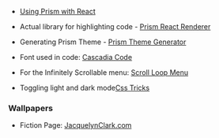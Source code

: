 - [Using Prism with React](https://betterstack.dev/blog/code-highlighting-in-react-using-prismjs/)

- Actual library for highlighting code - [Prism React Renderer](https://github.com/FormidableLabs/prism-react-renderer)

- Generating Prism Theme - [Prism Theme Generator](http://k88hudson.github.io/syntax-highlighting-theme-generator/www/)

- Font used in code: [Cascadia Code](https://github.com/microsoft/cascadia-code)

- For the Infinitely Scrollable menu: [Scroll Loop Menu](https://github.com/codrops/ScrollLoopMenu/)

- Toggling light and dark mode[Css Tricks](https://css-tricks.com/a-complete-guide-to-dark-mode-on-the-web/)

### Wallpapers

- Fiction Page: [JacquelynClark.com](https://www.jacquelynclark.com/2015/09/21/abstract-art-desktop-wallpaper/)

